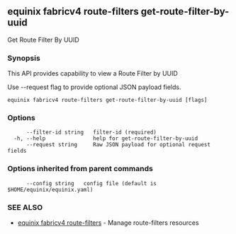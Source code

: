 ## equinix fabricv4 route-filters get-route-filter-by-uuid

Get Route Filter By UUID

### Synopsis

This API provides capability to view a Route Filter by UUID

Use --request flag to provide optional JSON payload fields.

```
equinix fabricv4 route-filters get-route-filter-by-uuid [flags]
```

### Options

```
      --filter-id string   filter-id (required)
  -h, --help               help for get-route-filter-by-uuid
      --request string     Raw JSON payload for optional request fields
```

### Options inherited from parent commands

```
      --config string   config file (default is $HOME/equinix/equinix.yaml)
```

### SEE ALSO

* [equinix fabricv4 route-filters](equinix_fabricv4_route-filters.md)	 - Manage route-filters resources

